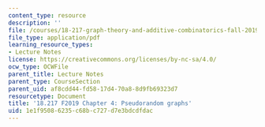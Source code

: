 ```yaml
---
content_type: resource
description: ''
file: /courses/18-217-graph-theory-and-additive-combinatorics-fall-2019/1e1f95086235c68bc727d7e3bdcdfdac_MIT18_217F19_ch4.pdf
file_type: application/pdf
learning_resource_types:
- Lecture Notes
license: https://creativecommons.org/licenses/by-nc-sa/4.0/
ocw_type: OCWFile
parent_title: Lecture Notes
parent_type: CourseSection
parent_uid: af8cdd44-fd58-17d4-70a8-8d9fb69323d7
resourcetype: Document
title: '18.217 F2019 Chapter 4: Pseudorandom graphs'
uid: 1e1f9508-6235-c68b-c727-d7e3bdcdfdac
---
```

